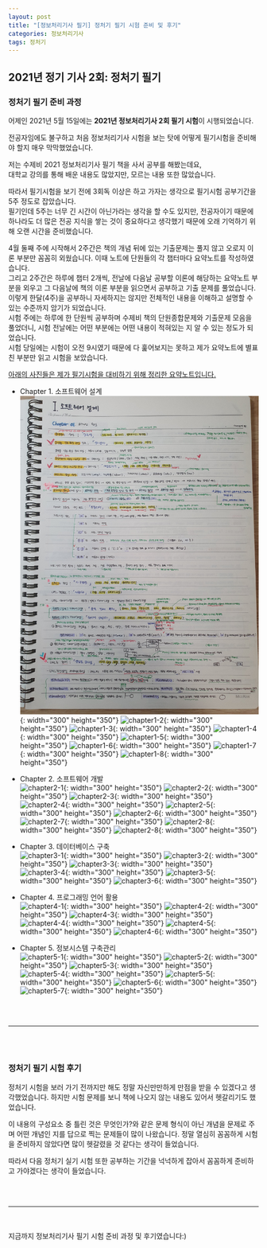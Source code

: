 ```yaml
---
layout: post
title: "[정보처리기사 필기] 정처기 필기 시험 준비 및 후기"
categories: 정보처리기사
tags: 정처기
---
```


## 2021년 정기 기사 2회: 정처기 필기

### 정처기 필기 준비 과정
어제인 2021년 5월 15일에는 <b>2021년 정보처리기사 2회 필기 시험</b>이 시행되었습니다.<br/>

전공자임에도 불구하고 처음 정보처리기사 시험을 보는 탓에 어떻게 필기시험을 준비해야 할지 매우 막막했었습니다. 

저는 수제비 2021 정보처리기사 필기 책을 사서 공부를 해봤는데요, <br/>
대학교 강의를 통해 배운 내용도 많았지만, 모르는 내용 또한 많았습니다. 

따라서 필기시험을 보기 전에 3회독 이상은 하고 가자는 생각으로 필기시험 공부기간을 5주 정도로 잡았습니다.<br/>
필기인데 5주는 너무 긴 시간이 아닌가라는 생각을 할 수도 있지만, 전공자이기 때문에 하나라도 더 많은 전공 지식을 쌓는 것이 중요하다고 생각했기 때문에 오래 기억하기 위해 오랜 시간을 준비했습니다. <br/>

4월 둘째 주에 시작해서 2주간은 책의 개념 뒤에 있는 기출문제는 풀지 않고 오로지 이론 부분만 꼼꼼히 외웠습니다. 이때 노트에 단원들의 각 챕터마다 요약노트를 작성하였습니다.<br/>
그리고 2주간은 하루에 챕터 2개씩, 전날에 다음날 공부할 이론에 해당하는 요약노트 부분을 외우고 그 다음날에 책의 이론 부분을 읽으면서 공부하고 기출 문제를 풀었습니다.<br/>
이렇게 한달(4주)을 공부하니 자세하지는 않지만 전체적인 내용을 이해하고 설명할 수 있는 수준까지 암기가 되었습니다. <br/>
시험 주에는 하루에 한 단원씩 공부하며 수제비 책의 단원종합문제와 기출문제 모음을 풀었더니, 시험 전날에는 어떤 부분에는 어떤 내용이 적혀있는 지 알 수 있는 정도가 되었습니다. <br/>
시험 당일에는 시험이 오전 9시였기 때문에 다 훑어보지는 못하고 제가 요약노트에 별표친 부분만 읽고 시험을 보았습니다.<br/>

<u>아래의 사진들은 제가 필기시험을 대비하기 위해 정리한 요약노트입니다.</u>
- Chapter 1. 소프트웨어 설계<br/>
 ![chapter1-1](/image/engineer_information_processing_test/eipTest_chapter1_1.jpg){: width="300" height="350"}
 ![chapter1-2](/image/engineer_information_processing_test/eipTest_chapter1_2.jpg){: width="300" height="350"}
 ![chapter1-3](/image/engineer_information_processing_test/eipTest_chapter1_3.jpg){: width="300" height="350"}
 ![chapter1-4](/image/engineer_information_processing_test/eipTest_chapter1_4.jpg){: width="300" height="350"}
 ![chapter1-5](/image/engineer_information_processing_test/eipTest_chapter1_5.jpg){: width="300" height="350"}
 ![chapter1-6](/image/engineer_information_processing_test/eipTest_chapter1_6.jpg){: width="300" height="350"}
 ![chapter1-7](/image/engineer_information_processing_test/eipTest_chapter1_7.jpg){: width="300" height="350"}
 ![chapter1-8](/image/engineer_information_processing_test/eipTest_chapter1_8.jpg){: width="300" height="350"}
 
- Chapter 2. 소프트웨어 개발<br/>
 ![chapter2-1](/image/engineer_information_processing_test/eipTest_chapter2_1.jpg){: width="300" height="350"}
 ![chapter2-2](/image/engineer_information_processing_test/eipTest_chapter2_2.jpg){: width="300" height="350"}
 ![chapter2-3](/image/engineer_information_processing_test/eipTest_chapter2_3.jpg){: width="300" height="350"}
 ![chapter2-4](/image/engineer_information_processing_test/eipTest_chapter2_4.jpg){: width="300" height="350"}
 ![chapter2-5](/image/engineer_information_processing_test/eipTest_chapter2_5.jpg){: width="300" height="350"}
 ![chapter2-6](/image/engineer_information_processing_test/eipTest_chapter2_6.jpg){: width="300" height="350"}
 ![chapter2-7](/image/engineer_information_processing_test/eipTest_chapter2_7.jpg){: width="300" height="350"}
 ![chapter2-8](/image/engineer_information_processing_test/eipTest_chapter2_8.jpg){: width="300" height="350"}
 ![chapter2-8](/image/engineer_information_processing_test/eipTest_chapter2_9.jpg){: width="300" height="350"}

- Chapter 3. 데이터베이스 구축<br/>
 ![chapter3-1](/image/engineer_information_processing_test/eipTest_chapter3_1.jpg){: width="300" height="350"}
 ![chapter3-2](/image/engineer_information_processing_test/eipTest_chapter3_2.jpg){: width="300" height="350"}
 ![chapter3-3](/image/engineer_information_processing_test/eipTest_chapter3_3.jpg){: width="300" height="350"}
 ![chapter3-4](/image/engineer_information_processing_test/eipTest_chapter3_4.jpg){: width="300" height="350"}
 ![chapter3-5](/image/engineer_information_processing_test/eipTest_chapter3_5.jpg){: width="300" height="350"}
 ![chapter3-6](/image/engineer_information_processing_test/eipTest_chapter3_6.jpg){: width="300" height="350"}
 
- Chapter 4. 프로그래밍 언어 활용<br/>
 ![chapter4-1](/image/engineer_information_processing_test/eipTest_chapter4_1.jpg){: width="300" height="350"}
 ![chapter4-2](/image/engineer_information_processing_test/eipTest_chapter4_2.jpg){: width="300" height="350"}
 ![chapter4-3](/image/engineer_information_processing_test/eipTest_chapter4_3.jpg){: width="300" height="350"}
 ![chapter4-4](/image/engineer_information_processing_test/eipTest_chapter4_4.jpg){: width="300" height="350"}
 ![chapter4-5](/image/engineer_information_processing_test/eipTest_chapter4_5.jpg){: width="300" height="350"}
 ![chapter4-6](/image/engineer_information_processing_test/eipTest_chapter4_6.jpg){: width="300" height="350"}

- Chapter 5. 정보시스템 구축관리<br/>
 ![chapter5-1](/image/engineer_information_processing_test/eipTest_chapter5_1.jpg){: width="300" height="350"}
 ![chapter5-2](/image/engineer_information_processing_test/eipTest_chapter5_2.jpg){: width="300" height="350"}
 ![chapter5-3](/image/engineer_information_processing_test/eipTest_chapter5_3.jpg){: width="300" height="350"}
 ![chapter5-4](/image/engineer_information_processing_test/eipTest_chapter5_4.jpg){: width="300" height="350"}
 ![chapter5-5](/image/engineer_information_processing_test/eipTest_chapter5_5.jpg){: width="300" height="350"}
 ![chapter5-6](/image/engineer_information_processing_test/eipTest_chapter5_6.jpg){: width="300" height="350"}
 ![chapter5-7](/image/engineer_information_processing_test/eipTest_chapter5_7.jpg){: width="300" height="350"}


<br/><br/>
<hr/>
<br/><br/>

### 정처기 필기 시험 후기
정처기 시험을 보러 가기 전까지만 해도 정말 자신만만하게 만점을 받을 수 있겠다고 생각했었습니다. 하지만 시험 문제를 보니 책에 나오지 않는 내용도 있어서 헷갈리기도 했었습니다.<br/>

이 내용의 구성요소 중 틀린 것은 무엇인가?와 같은 문제 형식이 아닌 개념을 문제로 주며 어떤 개념인 지를 답으로 찍는 문제들이 많이 나왔습니다.
정말 열심히 꼼꼼하게 시험을 준비하지 않았다면 많이 헷갈렸을 것 같다는 생각이 들었습니다. 

따라서 다음 정처기 실기 시험 또한 공부하는 기간을 넉넉하게 잡아서 꼼꼼하게 준비하고 가야겠다는 생각이 들었습니다.


<br/><br/>
<hr/>
<br/><br/>
지금까지 정보처리기사 필기 시험 준비 과정 및 후기였습니다:)
